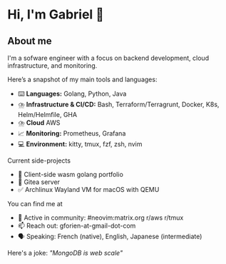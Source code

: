 # Hi, I'm Gabriel 👋

## About me

I'm a sofware engineer with a focus on backend development, cloud infrastructure, and monitoring.

Here’s a snapshot of my main tools and languages:
- ⌨️ **Languages:** Golang, Python, Java
- ⛈️ **Infrastructure & CI/CD:** Bash, Terraform/Terragrunt, Docker, K8s, Helm/Helmfile, GHA
- ⛈️ **Cloud** AWS
- 📈 **Monitoring:** Prometheus, Grafana
- 💻 **Environment:** kitty, tmux, fzf, zsh, nvim

Current side-projects
- 🎳 Client-side wasm golang portfolio 
- 🎳 Gitea server
- ✅ Archlinux Wayland VM for macOS with QEMU

You can find me at
- 💬 Active in community: #neovim:matrix.org r/aws r/tmux
- 📫 Reach out: gforien-at-gmail-dot-com
- 🗣️ Speaking: French (native), English, Japanese (intermediate)

Here's a joke: *"MongoDB is web scale"*
